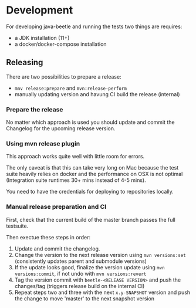 # Development

For developing java-beetle and running the tests two things are requires:

* a JDK installation (11+)
* a docker/docker-compose installation

## Releasing

There are two possibilities to prepare a release:

* `mnv release:prepare` and `mvn:release-perform`
* manually updating version and havung CI build the release (internal)

### Prepare the release

No matter which approach is used you should update and commit the Changelog for
the upcoming release version.

### Using mvn release plugin

This approach works quite well with little room for errors.

The only caveat is that this can take very long on Mac because the test suite
heavily relies on docker and the performance on OSX is not optimal
(Integration suite runtimes 30+ mins instead of 4-5 mins).

You need to have the credentials for deploying to repositories locally.

### Manual release preparation and CI

First, check that the current build of the master branch passes the full
testsuite.

Then exectue these steps in order:

1. Update and commit the changelog.
2. Change the version to the next release version using `mvn versions:set`
   (consistently updates parent and submodule versions)
3. If the update looks good, finalize the version update using
   `mvn versions:commit`, if not undo with `mvn versions:revert`
4. Tag the version commit with `beetle-<RELEASE VERSION>` and push the
   changes/tag (triggers release build on the internal CI)
5. Repeat steps two and three with the next `x.y-SNAPSHOT` version and
   push the change to move 'master' to the next snapshot version
